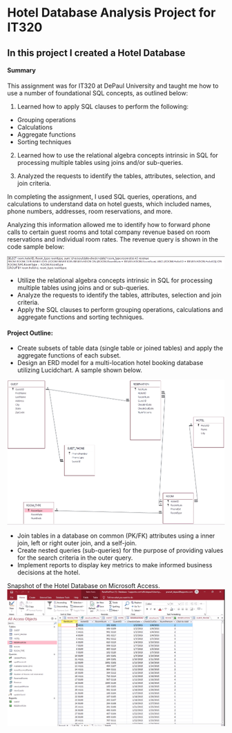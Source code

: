 # Hotel Database Analysis Project for IT320
## In this project I created a Hotel Database

#### Summary

This assignment was for IT320 at DePaul University and taught me how to use a number of foundational SQL concepts, as outlined below:

1. Learned how to apply SQL clauses to perform the following:
* Grouping operations
* Calculations
* Aggregate functions
* Sorting techniques

2. Learned how to use the relational algebra concepts intrinsic in SQL for processing multiple tables using joins and/or sub-queries.

3. Analyzed the requests to identify the tables, attributes, selection, and join criteria.

In completing the assignment, I used SQL queries, operations, and calculations to understand data on hotel guests, which included names, phone numbers, addresses, room reservations, and more.

Analyzing this information allowed me to identify how to forward phone calls to certain guest rooms and total company revenue based on room reservations and individual room rates. The revenue query is shown in the code sample below:

![Revenue Image](IMG/revenue-image.png)

- Utilize the relational algebra concepts intrinsic in SQL for processing multiple tables using joins and or sub-queries.
- Analyze the requests to identify the tables, attributes, selection and join criteria. 
- Apply the SQL clauses to perform grouping operations, calculations and aggregate functions and sorting techniques.

#### Project Outline:
- Create subsets of table data (single table or joined tables) and apply the aggregate functions of each subset.
- Design an ERD model for a multi-location hotel booking database utilizing Lucidchart. A sample shown below.

![Hotel Database Image](IMG/erd-diagram.png)
- Join tables in a database on common (PK/FK) attributes using a inner join, left or right outer join, and a self-join.
- Create nested queries (sub-queries) for the purpose of providing values for the search criteria in the outer query.
- Implement reports to display key metrics to make informed business decisions at the hotel. 

Snapshot of the Hotel Database on Microsoft Access.
![Hotel Database Image](IMG/hotel-database.png)
